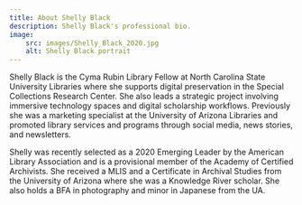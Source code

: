 ```yaml
---
title: About Shelly Black
description: Shelly Black's professional bio.
image:
    src: images/Shelly_Black_2020.jpg
    alt: Shelly Black portrait
---
```


Shelly Black is the Cyma Rubin Library Fellow at North Carolina State University Libraries where she supports digital preservation in the Special Collections Research Center. She also leads a strategic project involving immersive technology spaces and digital scholarship workflows. Previously she was a marketing specialist at the University of Arizona Libraries and promoted library services and programs through social media, news stories, and newsletters.

Shelly was recently selected as a 2020 Emerging Leader by the American Library Association and is a provisional member of the Academy of Certified Archivists. She received a MLIS and a Certificate in Archival Studies from the University of Arizona where she was a Knowledge River scholar. She also holds a BFA in photography and minor in Japanese from the UA.
